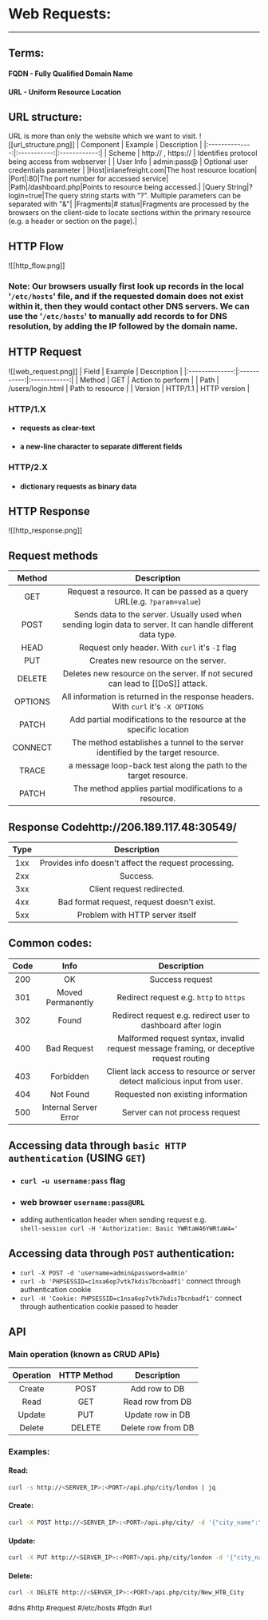 # Web Requests:
---
## Terms:
#### FQDN - Fully Qualified Domain Name
#### URL - Uniform Resource Location

## URL structure:
URL is more than only the website which we want to visit.
![[url_structure.png]]
| Component    |  Example  |  Description |
|:--------------:|:-----------:|:------------:|
| Scheme | http:// , https://      | Identifies protocol being access from webserver        |
| User Info     | admin:pass@  | Optional user credentials parameter       |
|Host|inlanefreight.com|The host resource location|
|Port|:80|The port number for accessed service|
|Path|/dashboard.php|Points to resource being accessed.|
|Query String|?login=true|The query string starts with "?". Multiple parameters can be separated with "&"|
|Fragments|# status|Fragments are processed by the browsers on the client-side to locate sections within the primary resource (e.g. a header or section on the page).|

## HTTP Flow
![[http_flow.png]]

### **Note:** Our browsers usually first look up records in the local '`/etc/hosts`' file, and if the requested domain does not exist within it, then they would contact other DNS servers. We can use the '`/etc/hosts`' to manually add records to for DNS resolution, by adding the IP followed by the domain name.



## HTTP Request
![[web_request.png]]
| Field    |  Example  |  Description |
|:--------------:|:-----------:|:------------:|
| Method | GET | Action to perform |
| Path     | /users/login.html  | Path to resource  |
| Version | HTTP/1.1 | HTTP version |

### HTTP/1.X 
- #### requests as clear-text
- #### a new-line character to separate different fields

### HTTP/2.X
- #### dictionary requests as binary data 

## HTTP Response
![[http_response.png]]




## Request methods
| Method    |  Description |
|:--------------:|:-----------:|
| GET | Request a resource. It can be passed as a query URL(e.g. `?param=value`) |
| POST  | Sends data to the server. Usually used when sending login data to server. It can handle different data type. |
| HEAD | Request only header. With `curl` it's `-I` flag |
| PUT | Creates new resource on the server. |
| DELETE | Deletes new resource on the server. If not secured can lead to [[DoS]] attack. |
| OPTIONS | All information is returned in the response headers. With `curl` it's `-X OPTIONS` |
| PATCH | Add partial modifications to the resource at the specific location |
| CONNECT | The method establishes a tunnel to the server identified by the target resource. |
| TRACE | a message loop-back test along the path to the target resource. |
| PATCH | The method applies partial modifications to a resource. |


## Response Codehttp://206.189.117.48:30549/
| Type    |  Description |
|:--------------:|:-----------:|
| 1xx | Provides info doesn't affect the request processing. |
| 2xx | Success. |
| 3xx | Client request redirected. |
| 4xx | Bad format request, request doesn't exist. |
| 5xx | Problem with HTTP server itself |

## Common codes:
| Code    | Info |  Description |
|:--------------:|:-----------:|:-----------:|
| 200 | OK | Success request |
| 301 | Moved Permanently | Redirect request e.g. `http` to `https` |
| 302 | Found | Redirect request e.g. redirect user to dashboard after login |
| 400 | Bad Request | Malformed request syntax, invalid request message framing, or deceptive request routing  |
| 403 | Forbidden | Client lack access to resource or server detect malicious input from user. |
| 404 | Not Found | Requested non existing information |
| 500 | Internal Server Error | Server can not process request |

## Accessing data through `basic HTTP authentication` (USING `GET`)
- ### `curl -u username:pass` flag
- ### web browser `username:pass@URL`
- adding authentication header when sending request e.g.  
`shell-session curl -H 'Authorization: Basic YWRtaW46YWRtaW4='`

## Accessing data through `POST` authentication:
- `curl -X POST -d 'username=admin&password=admin'`
- `curl -b 'PHPSESSID=c1nsa6op7vtk7kdis7bcnbadf1'` connect through authentication cookie
- `curl -H 'Cookie: PHPSESSID=c1nsa6op7vtk7kdis7bcnbadf1'` connect through authentication cookie passed to header


## API

### Main operation (known as CRUD APIs)
| Operation    | HTTP Method |  Description |
|:--------------:|:-----------:|:-----------:|
| Create | POST | Add row to DB |
| Read | GET | Read row from DB |
| Update | PUT | Update row in DB |
| Delete | DELETE | Delete row from DB |

### Examples:

#### Read:
```bash
curl -s http://<SERVER_IP>:<PORT>/api.php/city/london | jq
```
#### Create:
```bash
curl -X POST http://<SERVER_IP>:<PORT>/api.php/city/ -d '{"city_name":"HTB_City", "country_name":"HTB"}' -H 'Content-Type: application/json'
```
#### Update:
```bash
curl -X PUT http://<SERVER_IP>:<PORT>/api.php/city/london -d '{"city_name":"New_HTB_City", "country_name":"HTB"}' -H 'Content-Type: application/json'
```
#### Delete:
```bash
curl -X DELETE http://<SERVER_IP>:<PORT>/api.php/city/New_HTB_City
```






#dns #http #request #/etc/hosts #fqdn #url